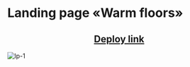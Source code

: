 # Landing page «Warm floors»

<h2 align="center"><a href="https://lp-warmfloors.vercel.app/" target="_blank">Deploy link</a></h2>

![lp-1](https://user-images.githubusercontent.com/39487464/225334393-19e69a5f-63ed-4392-8084-63cf52a5d95d.JPG)
